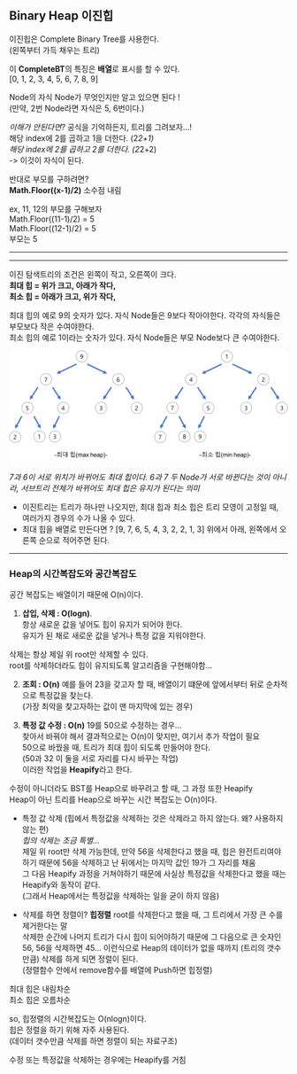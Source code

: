 ## Binary Heap 이진힙

이진힙은 Complete Binary Tree를 사용한다.   
(왼쪽부터 가득 채우는 트리)   

이 **CompleteBT**의 특징은 **배열**로 표시를 할 수 있다.    
[0, 1, 2, 3, 4, 5, 6, 7, 8, 9]   

Node의 자식 Node가 무엇인지만 알고 있으면 된다 !    
(만약, 2번 Node라면 자식은 5, 6번이다.)    


*이해가 안된다면?* 공식을 기억하든지, 트리를 그려보자...!   
해당 index에 2를 곱하고 1을 더한다. (2*2+1)   
해당 index에 2를 곱하고 2를 더한다. (2*2+2)   
-> 이것이 자식이 된다.   

반대로 부모를 구하려면?   
**Math.Floor((x-1)/2)** 소수점 내림   
 
 ex,  11, 12의 부모를 구해보자   
 Math.Floor((11-1)/2) = 5    
 Math.Floor((12-1)/2) = 5   
 부모는 5   

 ---
 ---

 이진 탐색트리의 조건은 왼쪽이 작고, 오른쪽이 크다.   
 **최대 힙 = 위가 크고, 아래가 작다,**   
 **최소 힙 = 아래가 크고, 위가 작다,**   

 최대 힙의 예로 9의 숫자가 있다. 자식 Node들은 9보다 작아야한다. 각각의 자식들은 부모보다 작은 수여야한다.     
 최소 힙의 예로 1이라는 숫자가 있다. 자식 Node들은 부모 Node보다 큰 수여야한다.

 ![Heap_image](../image/Heap.png)

*7과 6이 서로 위치가 바뀌어도 최대 힙이다. 6과 7 두 Node가 서로 바뀐다는 것이 아니라, 서브트리 전체가 바뀌어도 최대 힙은 유지가 된다는 의미*   

- 이진트리는 트리가 하나만 나오지만, 최대 힙과 최소 힙은 트리 모영이 고정일 때, 여러가지 경우의 수가 나올 수 있다.
- 최대 힙을 배열로 만든다면 ? [9, 7, 6, 5, 4, 3, 2, 2, 1, 3] 위에서 아래, 왼쪽에서 오른쪽 순으로 적어주면 된다.


---

### Heap의 시간복잡도와 공간복잡도   

공간 복잡도는 배열이기 때문에 O(n)이다.   

1. **삽입, 삭제 : O(logn)**.  
항상 새로운 값을 넣어도 힙이 유지가 되어야 한다.   
유지가 된 채로 새로운 값을 넣거나 특정 값을 지워야한다.   

삭제는 항상 제일 위 root만 삭제할 수 있다.    
root를 삭제하더라도 힙이 유지되도록 알고리즘을 구현해야함...   

2. **조회 : O(n)**
예를 들어 23을 갖고자 할 때, 배열이기 떄문에 앞에서부터 뒤로 순차적으로 특정값을 찾는다.   
(가장 최악을 찾고자하는 값이 맨 마지막에 있는 경우)   

3. **특정 값 수정 : O(n)**
19를 50으로 수정하는 경우...    
찾아서 바꿔야 해서 결과적으로는 O(n)이 맞지만, 여기서 추가 작업이 필요    
50으로 바꿨을 때, 트리가 최대 힙이 되도록 만들어야 한다.   
(50과 32 이 둘을 서로 자리를 다시 바꾸는 작업)    
이러한 작업을 **Heapify**라고 한다.    

수정이 아니더라도 BST를 Heap으로 바꾸려고 할 때, 그 과정 또한 Heapify   
Heap이 아닌 트리를 Heap으로 바꾸는 시간 복잡도는 O(n)이다.    

- 특정 값 삭제 (힙에서 특정값을 삭제하는 것은 삭제라고 하지 않는다. 왜? 사용하지 않는 편)   
*힙의 삭제는 조금 특별...*    
제일 위 root만 삭제 가능한데, 만약 56을 삭제한다고 했을 때, 힙은 완전트리여야 하기 때문에 56을 삭제하고 난 뒤에서는 마지막 값인 19가 그 자리를 채움   
그 다음 Heapify 과정을 거쳐야하기 때문에 사실상 특정값을 삭제한다고 했을 때는 Heapify와 동작이 같다.   
(그래서 Heap에서는 특정값을 삭제하는 일을 굳이 하지 않음)   

- 삭제를 하면 정렬이? **힙정렬**
root를 삭제한다고 했을 때, 그 트리에서 가장 큰 수를 제거한다는 말   
삭제한 순간에 나머지 트리가 다시 힙이 되어야하기 때문에 그 다음으로 큰 숫자인 56, 56을 삭제하면 45... 이런식으로 Heap의 데이터가 없을 때까지 (트리의 갯수만큼) 삭제를 하게 되면 정렬이 된다.   
(정렬함수 안에서 remove함수를 배열에 Push하면 힙정렬)    

최대 힙은 내림차순   
최소 힙은 오름차순   

so, 힙정렬의 시간복잡도는 O(nlogn)이다.    
힙은 정렬을 하기 위해 자주 사용된다.    
(데이터 갯수만큼 삭제를 하면 정렬이 되는 자료구조)    

수정 또는 특정값을 삭제하는 경우에는 Heapify를 거침